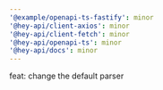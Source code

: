 ```yaml
---
'@example/openapi-ts-fastify': minor
'@hey-api/client-axios': minor
'@hey-api/client-fetch': minor
'@hey-api/openapi-ts': minor
'@hey-api/docs': minor
---
```


feat: change the default parser

